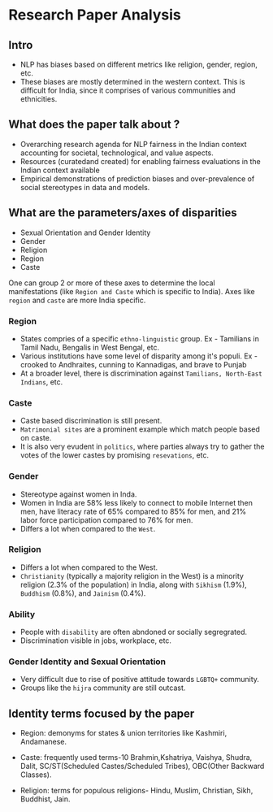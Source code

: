 # Research Paper Analysis

## Intro

- NLP has biases based on different metrics like religion, gender, region, etc.
- These biases are mostly determined in the western context. This is difficult for India, since it comprises of various communities and ethnicities.

## What does the paper talk about ?

- Overarching research agenda for NLP fairness in the Indian context accounting for societal, technological, and value aspects.
- Resources (curatedand created) for enabling fairness evaluations in the Indian context available
- Empirical demonstrations of prediction biases and over-prevalence of social stereotypes in data and models.

## What are the parameters/axes of disparities

- Sexual Orientation and Gender Identity
- Gender
- Religion
- Region
- Caste

One can group 2 or more of these axes to determine the local manifestations (like `Region and Caste` which is specific to India). Axes like `region` and `caste` are more India specific.

### Region

- States compries of a specific `ethno-linguistic` group. Ex - Tamilians in Tamil Nadu, Bengalis in West Bengal, etc.
- Various institutions have some level of disparity among it's populi. Ex - crooked to Andhraites, cunning to Kannadigas, and brave to Punjab
- At a broader level, there is discrimination against `Tamilians, North-East Indians`, etc.

### Caste

- Caste based discrimination is still present.
- `Matrimonial sites` are a prominent example which match people based on caste.
- It is also very evudent in `politics`, where parties always try to gather the votes of the lower castes by promising `resevations`, etc.

### Gender

- Stereotype against women in Inda.
- Women in India are 58% less likely to connect to mobile Internet then men, have literacy rate of 65% compared to 85% for men, and 21% labor force participation compared to 76% for men.
- Differs a lot when compared to the `West`.

### Religion

- Differs a lot when compared to the West.
- `Christianity` (typically a majority religion in the West) is a minority religion (2.3% of the population) in India, along with `Sikhism` (1.9%), `Buddhism` (0.8%), and `Jainism` (0.4%).

### Ability

- People with `disability` are often abndoned or socially segregrated.
- Discrimination visible in jobs, workplace, etc.

### Gender Identity and Sexual Orientation

- Very difficult due to rise of positive attitude towards `LGBTQ+` community.
- Groups like the `hijra` community are still outcast.

## Identity terms focused by the paper

- Region: demonyms for states & union territories like Kashmiri, Andamanese.

- Caste: frequently used terms-10 Brahmin,Kshatriya, Vaishya, Shudra, Dalit, SC/ST(Scheduled Castes/Scheduled Tribes), OBC(Other Backward Classes).

- Religion: terms for populous religions- Hindu, Muslim, Christian, Sikh, Buddhist, Jain.

